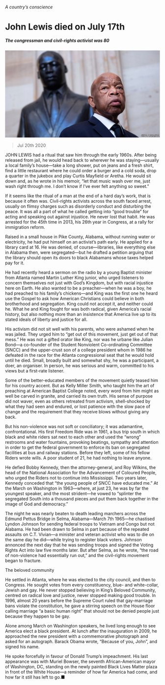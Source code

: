 ###### A country’s conscience

# John Lewis died on July 17th 

##### The congressman and civil-rights activist was 80 

![image](images/20200725_OBP501.jpg) 

> Jul 20th 2020 

JOHN LEWIS had a ritual that saw him through the early 1960s. After being released from jail, he would head back to wherever he was staying—usually a local family’s house—take a long shower, put on jeans and a fresh shirt, find a little restaurant where he could order a burger and a cold soda, drop a quarter in the jukebox and play Curtis Mayfield or Aretha. He would sit down and, as he wrote in his memoir, “let that music wash over me, just wash right through me. I don’t know if I’ve ever felt anything so sweet.”

If it seems like the ritual of a man at the end of a hard day’s work, that is because it often was. Civil-rights activists across the south faced arrest, usually on flimsy charges such as disorderly conduct and disturbing the peace. It was all a part of what he called getting into “good trouble” for acting and speaking out against injustice. He never lost that habit. He was arrested for the 45th time in 2013, his 26th year in Congress, at a rally for immigration reform.


Raised in a small house in Pike County, Alabama, without running water or electricity, he had put himself on an activist’s path early. He applied for a library card at 16. He was denied, of course—libraries, like everything else in Alabama then, were segregated—but he drafted a petition arguing that the library should open its doors to black Alabamans whose taxes helped pay for it.

He had recently heard a sermon on the radio by a young Baptist minister from Atlanta named Martin Luther King junior, who urged listeners to concern themselves not just with God’s Kingdom, but with racial injustice here on Earth. He also wanted to be a preacher—when he was a boy, he had preached to his family’s chickens—and King was the first one he heard use the Gospel to ask how American Christians could believe in both brotherhood and segregation. King could not accept it, and neither could he. What he and King fought for was both radical, given America’s racial history, but also nothing more than an insistence that America live up to its stated ideals of liberty and justice for all.

His activism did not sit well with his parents, who were ashamed when he was jailed. They urged him to “get out of this movement, just get out of that mess.” He was not a gifted orator like King, nor was he urbane like Julian Bond—a co-founder of the Student Nonviolent Co-ordinating Committee (SNCC) and the upper-crust son of a college president whom in 1986 he defeated in the race for the Atlanta congressional seat that he would hold until he died. Small, broadly built and somewhat shy, he was a participant, a doer, an organiser. In person, he was serious and warm, committed to his views but a first-rate listener.

Some of the better-educated members of the movement quietly teased him for his country accent. But as Kelly Miller Smith, who taught him the art of preaching at American Baptist College noted, every word from him might as well be carved in granite, and carried its own truth. His sense of purpose did not waver, even as others retreated from activism, shell-shocked by what they had seen and endured, or lost patience with the slow pace of change and the requirement that they receive blows without giving any back.

But his non-violence was not soft or conciliatory; it was adamantine, confrontational. His first Freedom Ride was in 1961, a bus trip south in which black and white riders sat next to each other and used the “wrong” restrooms and water fountains, provoking beatings, sympathy and attention in order to get the federal government to enforce its ban on segregated facilities at bus and railway stations. Before they left, some of his fellow Riders wrote wills. A poor student of 21, he had nothing to leave anyone.

He defied Bobby Kennedy, then the attorney-general, and Roy Wilkins, the head of the National Association for the Advancement of Coloured People, who urged the Riders not to continue into Mississippi. Two years later, Kennedy conceded that “the young people of SNCC have educated me.” At the March on Washington in 1963—where, at just 23, he was by far the youngest speaker, and the most strident—he vowed to “splinter the segregated South into a thousand pieces and put them back together in the image of God and democracy.”

The night he was nearly beaten to death leading marchers across the Edmund Pettus Bridge in Selma, Alabama—March 7th 1965—he chastised Lyndon Johnson for sending federal troops to Vietnam and Congo but not Alabama. He had been drawn to Selma in part because of the repeated assaults on C.T. Vivian—a minister and veteran activist who was to die on the same day he did—while trying to register black voters. Johnson annonced the next day that he was sending troops and signed the Voting Rights Act into law five months later. But after Selma, as he wrote, “the road of non-violence had essentially run out,” and the civil-rights movement began to fracture.

The beloved community

He settled in Atlanta, where he was elected to the city council, and then to Congress. He sought votes from every constituency, blue- and white-collar, Jewish and gay. He never stopped believing in King’s Beloved Community, centred on radical love and justice, never stopped making good trouble. In 1996, almost 20 years before the Supreme Court ruled that gay-marriage bans violate the constitution, he gave a stirring speech on the House floor calling marriage “a basic human right” that should not be denied people just because they happen to be gay.

Alone among March on Washington speakers, he lived long enough to see America elect a black president. At lunch after the inauguration in 2009, he approached the new president with a commemorative photograph and asked for an autograph. Barack Obama wrote, “Because of you, John”, and signed his name.

He spoke forcefully in favour of Donald Trump’s impeachment. His last appearance was with Muriel Bowser, the seventh African-American mayor of Washington, DC, standing on the newly painted Black Lives Matter plaza in front of the White House—a reminder of how far America had come, and how far it still has left to go.■

